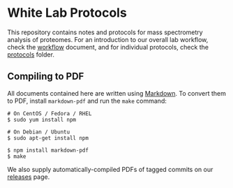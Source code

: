 # White Lab Protocols

This repository contains notes and protocols for mass spectrometry analysis of
proteomes. For an introduction to our overall lab workflow, check the
[workflow](mass_spec/workflow.md) document, and for individual protocols, check
the [protocols](protocols) folder.

## Compiling to PDF

All documents contained here are written using
[Markdown](https://daringfireball.net/projects/markdown/). To convert them to
PDF, install `markdown-pdf` and run the `make` command:

```
# On CentOS / Fedora / RHEL
$ sudo yum install npm

# On Debian / Ubuntu
$ sudo apt-get install npm

$ npm install markdown-pdf
$ make
```

We also supply automatically-compiled PDFs of tagged commits on our
[releases](https://github.com/white-lab/protocols/releases) page.
